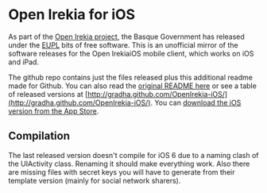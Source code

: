 Open Irekia for iOS
===================

As part of the [Open Irekia project](http://open.irekia.net), the Basque
Government has released under the
[EUPL](http://joinup.ec.europa.eu/software/page/eupl) bits of free software.
This is an unofficial mirror of the software releases for the Open IrekiaiOS
mobile client, which works on iOS and iPad.

The github repo contains just the files released plus this additional readme
made for Github. You can also read the [original README
here](https://github.com/gradha/OpenIrekia-iOS/blob/master/README) or see a
table of released versions at
[http://gradha.github.com/OpenIrekia-iOS/](http://gradha.github.com/OpenIrekia-iOS/).
You can [download the iOS version from the App
Store](https://itunes.apple.com/es/app/irekia/id383327242?mt=8).

Compilation
-----------

The last released version doesn't compile for iOS 6 due to a naming clash of
the UIActivity class. Renaming it should make everything work. Also there are
missing files with secret keys you will have to generate from their template
version (mainly for social network sharers).
